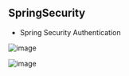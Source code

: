 ## SpringSecurity

- Spring Security Authentication

![image](https://user-images.githubusercontent.com/34593997/88600802-d3200c80-d077-11ea-90bc-d6341bc79864.jpeg)


![image](https://user-images.githubusercontent.com/34593997/88665893-fda9ae00-d0e7-11ea-8939-9481d0c4f11c.jpeg)

